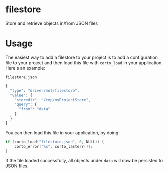 # filestore
Store and retrieve objects in/from JSON files

# Usage
The easiest way to add a filestore to your project is to add a configuration file to your project and then load this file with `corto_load` in your application. Here's an example:

`filestore.json`
```javascript
{
  "type": "driver/mnt/filestore",
  "value": {
    "storedir": "/tmp/myProjectStore",
    "query": {
      "from": "data"
    }
  }
}
```

You can then load this file in your application, by doing:
```c
if (corto_load("filestore.json", 0, NULL)) {
    corto_error("%s", corto_lasterr());
}
```

If the file loaded successfully, all objects under `data` will now be persisted to JSON files.
